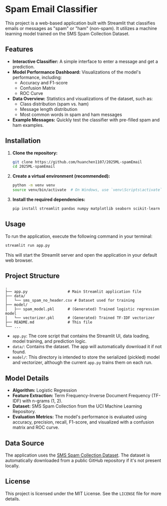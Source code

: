# Spam Email Classifier

This project is a web-based application built with Streamlit that classifies emails or messages as "spam" or "ham" (non-spam). It utilizes a machine learning model trained on the SMS Spam Collection Dataset.

## Features

-   **Interactive Classifier:** A simple interface to enter a message and get a prediction.
-   **Model Performance Dashboard:** Visualizations of the model's performance, including:
    -   Accuracy and F1-score
    -   Confusion Matrix
    -   ROC Curve
-   **Data Overview:** Statistics and visualizations of the dataset, such as:
    -   Class distribution (spam vs. ham)
    -   Message length distribution
    -   Most common words in spam and ham messages
-   **Example Messages:** Quickly test the classifier with pre-filled spam and ham examples.

## Installation

1.  **Clone the repository:**
    ```bash
    git clone https://github.com/huanchen1107/2025ML-spamEmail
    cd 2025ML-spamEmail
    ```

2.  **Create a virtual environment (recommended):**
    ```bash
    python -m venv venv
    source venv/bin/activate  # On Windows, use `venv\Scripts\activate`
    ```

3.  **Install the required dependencies:**
    ```bash
    pip install streamlit pandas numpy matplotlib seaborn scikit-learn altair
    ```

## Usage

To run the application, execute the following command in your terminal:

```bash
streamlit run app.py
```

This will start the Streamlit server and open the application in your default web browser.

## Project Structure

```
.
├── app.py                  # Main Streamlit application file
├── data/
│   └── sms_spam_no_header.csv # Dataset used for training
├── model/
│   ├── spam_model.pkl      # (Generated) Trained logistic regression model
│   └── vectorizer.pkl      # (Generated) Trained TF-IDF vectorizer
├── README.md               # This file
└── ...
```

-   `app.py`: The core script that contains the Streamlit UI, data loading, model training, and prediction logic.
-   `data/`: Contains the dataset. The app will automatically download it if not found.
-   `model/`: This directory is intended to store the serialized (pickled) model and vectorizer, although the current `app.py` trains them on each run.

## Model Details

-   **Algorithm:** Logistic Regression
-   **Feature Extraction:** Term Frequency-Inverse Document Frequency (TF-IDF) with n-grams (1, 2).
-   **Dataset:** SMS Spam Collection from the UCI Machine Learning Repository.
-   **Evaluation Metrics:** The model's performance is evaluated using accuracy, precision, recall, F1-score, and visualized with a confusion matrix and ROC curve.

## Data Source

The application uses the [SMS Spam Collection Dataset](https://archive.ics.uci.edu/ml/datasets/sms+spam+collection). The dataset is automatically downloaded from a public GitHub repository if it's not present locally.

## License

This project is licensed under the MIT License. See the `LICENSE` file for more details.
